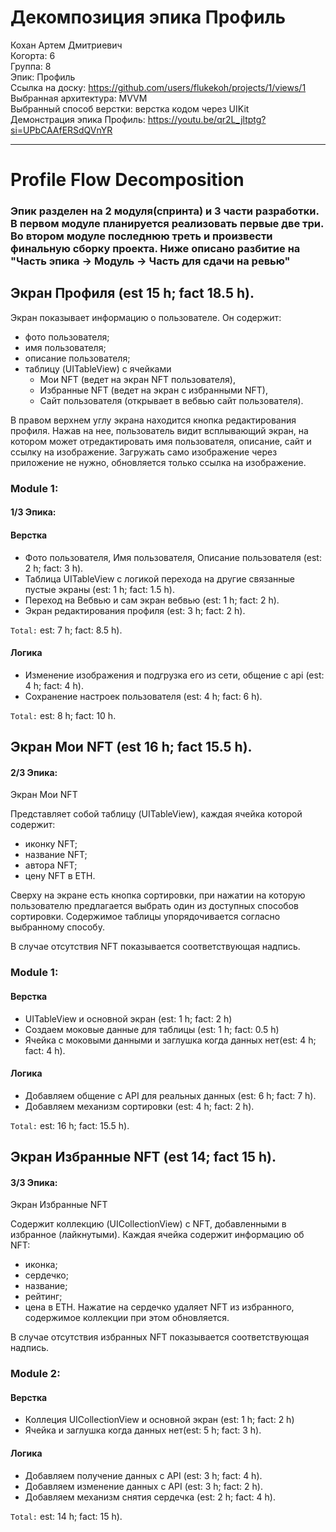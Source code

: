 # Декомпозиция эпика Профиль

Кохан Артем Дмитриевич
<br /> Когорта: 6
<br /> Группа: 8
<br /> Эпик: Профиль
<br /> Ссылка на доску: <https://github.com/users/flukekoh/projects/1/views/1>
<br /> Выбранная архитектура: MVVM
<br /> Выбранный способ верстки: верстка кодом через UIKit
<br /> Демонстрация эпика Профиль: https://youtu.be/qr2L_jltptg?si=UPbCAAfERSdQVnYR

<hr>

# Profile Flow Decomposition
### Эпик разделен на 2 модуля(спринта) и 3 части разработки. В первом модуле планируется реализовать первые две три. Во втором модуле последнюю треть и произвести финальную сборку проекта. Ниже описано разбитие на "Часть эпика -> Модуль -> Часть для сдачи на ревью"

## Экран Профиля (est 15 h; fact 18.5 h).

Экран показывает информацию о пользователе.
Он содержит:

- фото пользователя;
- имя пользователя;
- описание пользователя;
- таблицу (UITableView) с ячейками 
    - Мои NFT (ведет на экран NFT пользователя),
    - Избранные NFT (ведет на экран с избранными NFT),
    - Сайт пользователя (открывает в вебвью сайт пользователя).

В правом верхнем углу экрана находится кнопка редактирования профиля. 
Нажав на нее, пользователь видит всплывающий экран, на котором может отредактировать имя пользователя, описание, сайт и ссылку на изображение. Загружать само изображение через приложение не нужно, обновляется только ссылка на изображение.

### Module 1:
#### 1/3 Эпика:
#### Верстка
- Фото пользователя, Имя пользователя, Описание пользователя (est: 2 h; fact: 3 h).
- Таблица UITableView с логикой перехода на другие связанные пустые экраны (est: 1 h; fact: 1.5 h).
- Переход на Вебвью и сам экран вебвью (est: 1 h; fact: 2 h).
- Экран редактирования профиля (est: 3 h; fact: 2 h).

`Total:` est: 7 h; fact: 8.5 h).

#### Логика
- Изменение изображения и подгрузка его из сети, общение с api (est: 4 h; fact: 4 h).
- Сохранение настроек пользователя (est: 4 h; fact: 6 h).

`Total:` est: 8 h; fact: 10 h.

## Экран Мои NFT (est 16 h; fact 15.5 h).
#### 2/3 Эпика:
Экран Мои NFT

Представляет собой таблицу (UITableView), каждая ячейка которой содержит:

- иконку NFT;
- название NFT;
- автора NFT;
- цену NFT в ETH.

Сверху на экране есть кнопка сортировки, при нажатии на которую пользователю предлагается выбрать один из доступных способов сортировки. Содержимое таблицы упорядочивается согласно выбранному способу.

В случае отсутствия NFT показывается соответствующая надпись.

### Module 1:
#### Верстка
- UITableView и основной экран (est: 1 h; fact: 2 h)
- Создаем моковые данные для таблицы (est: 1 h; fact: 0.5 h)
- Ячейка с моковыми данными и заглушка когда данных нет(est: 4 h; fact: 4 h).

#### Логика
- Добавляем общение с API для реальных данных (est: 6 h; fact: 7 h).
- Добавляем механизм сортировки (est: 4 h; fact: 2 h).

`Total:` est: 16 h; fact: 15.5 h).

## Экран Избранные NFT (est 14; fact 15 h).

#### 3/3 Эпика:

Экран Избранные NFT

Содержит коллекцию (UICollectionView) c NFT, добавленными в избранное (лайкнутыми). Каждая ячейка содержит информацию об NFT:

- иконка;
- сердечко;
- название;
- рейтинг;
- цена в ETH.
Нажатие на сердечко удаляет NFT из избранного, содержимое коллекции при этом обновляется.

В случае отсутствия избранных NFT показывается соответствующая надпись.

### Module 2:
#### Верстка
- Коллеция UICollectionView и основной экран (est: 1 h; fact: 2 h)
- Ячейка и заглушка когда данных нет(est: 5 h; fact: 3 h).

#### Логика
- Добавляем получение данных с API (est: 3 h; fact: 4 h).
- Добавляем изменение данных с API (est: 3 h; fact: 2 h).
- Добавляем механизм снятия сердечка (est: 2 h; fact: 4 h).

`Total:` est: 14 h; fact: 15 h).


